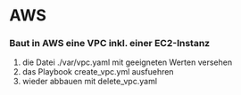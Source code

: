 # AWS

### Baut in AWS eine VPC inkl. einer EC2-Instanz

1. die Datei ./var/vpc.yaml mit geeigneten Werten versehen  
2. das Playbook create_vpc.yml ausfuehren
3. wieder abbauen mit delete_vpc.yaml


